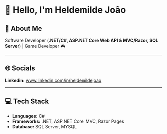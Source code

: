 # 👋 Hello, I'm Heldemilde João

## 💫 About Me  
Software Developer (**.NET/C#, ASP.NET Core Web API & MVC/Razor, SQL Server**) | Game Developer 🎮  

---

## 🌐 Socials

**Linkedin:** www.linkedin.com/in/heldemildejoao  

---

## 💻 Tech Stack
- **Languages:** C#  
- **Frameworks:** .NET, ASP.NET Core, MVC, Razor Pages  
- **Database:** SQL Server, MYSQL  


  



